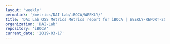 ```yaml
---
layout: 'weekly'
permalink: '/metrics/DAI-Lab/iBOCA/WEEKLY/'
title: 'DAI Lab OSS Metrics Metrics report for iBOCA | WEEKLY-REPORT-2019-03-17'
organization: 'DAI-Lab'
repository: 'iBOCA'
current_date: '2019-03-17'
---
```


